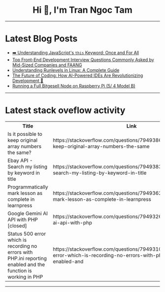 <h1 align="center">Hi 👋, I'm Tran Ngoc Tam</h1>

---

# Latest Blog Posts 
<!-- BLOG-POST-LIST:START -->
- [➡️ Understanding JavaScript&#39;s `this` Keyword: Once and For All](https://dev.to/artem_turlenko/understanding-javascripts-this-keyword-once-and-for-all-1i32)
- [Top Front-End Development Interview Questions Commonly Asked by Mid-Sized Companies and FAANG](https://dev.to/er-raj-aryan/top-front-end-development-interview-questions-commonly-asked-by-mid-sized-companies-and-faang-dn7)
- [Understanding Runlevels in Linux: A Complete Guide](https://dev.to/vachhanirishi/understanding-runlevels-in-linux-a-complete-guide-2pbp)
- [The Future of Coding: How AI-Powered IDEs Are Revolutionizing Development 🚀](https://dev.to/asim786521/the-future-of-coding-how-ai-powered-ides-are-revolutionizing-development-1k0p)
- [Running a Full Bitgesell Node on Raspberry Pi &lpar;5/ 4 Model B&rpar;](https://dev.to/naftalimurgor/running-a-full-bitgesell-node-on-raspberry-pi-5-4-model-b-4536)
<!-- BLOG-POST-LIST:END -->

---

# Latest stack oveflow activity
<table>
  <tr><th>Title</th><th>Link</th></tr>
  <!-- STACKOVERFLOW:START --><tr><td>Is it possible to keep original array numbers the same?</td><td>https://stackoverflow.com/questions/79493865/is-it-possible-to-keep-original-array-numbers-the-same</td></tr><tr><td>Ebay API - Search my listing by keyword in title</td><td>https://stackoverflow.com/questions/79493830/ebay-api-search-my-listing-by-keyword-in-title</td></tr><tr><td>Programmatically mark lesson as complete in learnpress</td><td>https://stackoverflow.com/questions/79493623/programmatically-mark-lesson-as-complete-in-learnpress</td></tr><tr><td>Google Gemini AI API with PHP [closed]</td><td>https://stackoverflow.com/questions/79493262/google-gemini-ai-api-with-php</td></tr><tr><td>Status 500 error which is recording no errors with PHP.ini reporting enabled and the function is working in PHP</td><td>https://stackoverflow.com/questions/79493100/status-500-error-which-is-recording-no-errors-with-php-ini-reporting-enabled-and</td></tr><!-- STACKOVERFLOW:END -->
</table>

---


